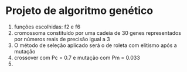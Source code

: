 # Projeto de algoritmo genético

1. funções escolhidas: f2 e f6
2. cromossoma constituído por uma cadeia de 30 genes representados por números reais de precisão igual a 3
3. O método de seleção aplicado será o de roleta com elitismo após a mutação
4. crossover com Pc = 0.7 e mutação com Pm = 0.033
5.  
